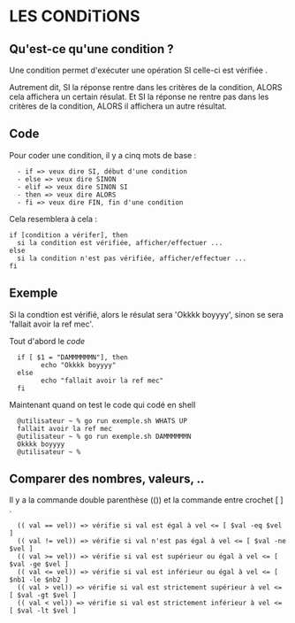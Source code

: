 # LES CONDiTiONS

## Qu'est-ce qu'une condition ?

Une condition permet d'exécuter une opération SI celle-ci est vérifiée .

Autrement dit, SI la réponse rentre dans les critères de la condition, ALORS cela affichera un certain résulat. Et SI la réponse ne rentre pas dans les critères de la condition, ALORS il affichera un autre résultat.

## Code

Pour coder une condition, il y a cinq mots de base :

      - if => veux dire SI, début d'une condition
      - else => veux dire SINON
      - elif => veux dire SINON SI
      - then => veux dire ALORS
      - fi => veux dire FIN, fin d'une condition
 
 Cela resemblera à cela :
 
    if [condition a vérifer], then
      si la condition est vérifiée, afficher/effectuer ...
    else
      si la condition n'est pas vérifiée, afficher/effectuer ...
    fi
 
## Exemple

Si la condtion est vérifié, alors le résulat sera 'Okkkk boyyyy', sinon se sera 'fallait avoir la ref mec'.

Tout d'abord le _code_ 

      if [ $1 = "DAMMMMMMN"], then
            echo "Okkkk boyyyy"
      else
            echo "fallait avoir la ref mec"
      fi

Maintenant quand on test le code qui codé en shell

      @utilisateur ~ % go run exemple.sh WHATS UP
      fallait avoir la ref mec
      @utilisateur ~ % go run exemple.sh DAMMMMMMN
      Okkkk boyyyy
      @utilisateur ~ %

## Comparer des nombres, valeurs, ..

Il y a la commande double parenthèse (()) et la commande entre crochet [ ] .
        
      (( val == vel)) => vérifie si val est égal à vel <= [ $val -eq $vel ]
      (( val != vel)) => vérifie si val n'est pas égal à vel <= [ $val -ne $vel ]
      (( val >= vel)) => vérifie si val est supérieur ou égal à vel <= [ $val -ge $vel ]
      (( val <= vel)) => vérifie si val est inférieur ou égal à vel <= [ $nb1 -le $nb2 ]
      (( val > vel)) => vérifie si val est strictement supérieur à vel <= [ $val -gt $vel ]
      (( val < vel)) => vérifie si val est strictement inférieur à vel <= [ $val -lt $vel ]
      

	
      
      


 
      


